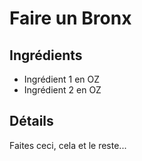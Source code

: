 # Faire un Bronx

## Ingrédients

* Ingrédient 1 en OZ
* Ingrédient 2 en OZ

## Détails

Faites ceci, cela et le reste...
